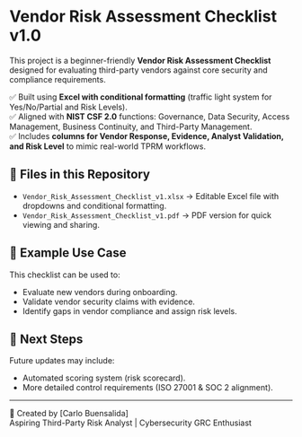 # Vendor Risk Assessment Checklist v1.0

This project is a beginner-friendly **Vendor Risk Assessment Checklist** designed for evaluating third-party vendors against core security and compliance requirements.

✅ Built using **Excel with conditional formatting** (traffic light system for Yes/No/Partial and Risk Levels).  
✅ Aligned with **NIST CSF 2.0** functions: Governance, Data Security, Access Management, Business Continuity, and Third-Party Management.  
✅ Includes **columns for Vendor Response, Evidence, Analyst Validation, and Risk Level** to mimic real-world TPRM workflows.

## 📂 Files in this Repository
- `Vendor_Risk_Assessment_Checklist_v1.xlsx` → Editable Excel file with dropdowns and conditional formatting.
- `Vendor_Risk_Assessment_Checklist_v1.pdf` → PDF version for quick viewing and sharing.

## 📌 Example Use Case
This checklist can be used to:
- Evaluate new vendors during onboarding.
- Validate vendor security claims with evidence.
- Identify gaps in vendor compliance and assign risk levels.

## 🚀 Next Steps
Future updates may include:
- Automated scoring system (risk scorecard).
- More detailed control requirements (ISO 27001 & SOC 2 alignment).

---

👤 Created by [Carlo Buensalida]  
Aspiring Third-Party Risk Analyst | Cybersecurity GRC Enthusiast
